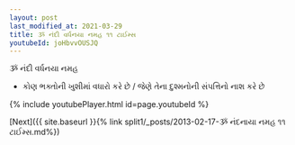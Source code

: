 ```yaml
---
layout: post
last_modified_at: 2021-03-29
title: ૐ નંદી વર્ધનયા નમહ ૧૧ ટાઈમ્સ
youtubeId: joHbvvOUSJQ
---
```

 
 
 ૐ નંદી વર્ધનયા નમહ  
 
 -  કોણ ભક્તોની ખુશીમાં વધારો કરે છે / જેણે તેના દુશ્મનોની સંપત્તિનો નાશ કરે છે 
 
  
 
  
 
 
 
 
 
 


{% include youtubePlayer.html id=page.youtubeId %}
 
[Next]({{ site.baseurl }}{% link  split1/_posts/2013-02-17-ૐ નંદનાયા નમહ ૧૧ ટાઈમ્સ.md%})
 
